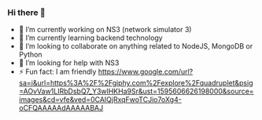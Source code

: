 ### Hi there 👋

<!--
**Hasan-Alsulaiman/Hasan-Alsulaiman** is a ✨ _special_ ✨ repository because its `README.md` (this file) appears on your GitHub profile.

Here are some ideas to get you started:

- 🔭 I’m currently working on ...
- 🌱 I’m currently learning ...
- 👯 I’m looking to collaborate on ...
- 🤔 I’m looking for help with ...
- 💬 Ask me about ...
- 📫 How to reach me: ...
- 😄 Pronouns: ...
- ⚡ Fun fact: ...
-->

- 🔭 I’m currently working on NS3 (network simulator 3)
- 🌱 I’m currently learning backend technology
- 👯 I’m looking to collaborate on anything related to NodeJS, MongoDB or Python
- 🤔 I’m looking for help with NS3 
- ⚡ Fun fact: I am friendly
https://www.google.com/url?sa=i&url=https%3A%2F%2Fgiphy.com%2Fexplore%2Fquadruplet&psig=AOvVaw1LIRbDsbQ7_Y3wlHKHa9Sr&ust=1595606626198000&source=images&cd=vfe&ved=0CAIQjRxqFwoTCJio7oXg4-oCFQAAAAAdAAAAABAJ

